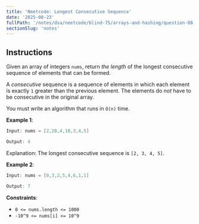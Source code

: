 ```yaml
---
title: 'Neetcode: Longest Consecutive Sequence'
date: '2025-08-23'
fullPath: '/notes/dsa/neetcode/blind-75/arrays-and-hashing/question-08'
sectionSlug: 'notes'
---
```


## Instructions

Given an array of integers `nums`, return _the length_ of the longest consecutive sequence of elements that can be formed.

A _consecutive_ sequence is a sequence of elements in which each element is exactly `1` greater than the previous element. The elements do _not_ have to be consecutive in the original array.

You must write an algorithm that runs in `O(n)` time.

**Example 1**:

```java
Input: nums = [2,20,4,10,3,4,5]

Output: 4
```

Explanation: The longest consecutive sequence is `[2, 3, 4, 5]`.

**Example 2**:

```java
Input: nums = [0,3,2,5,4,6,1,1]

Output: 7
```

**Constraints**:

- `0 <= nums.length <= 1000`
- `-10^9 <= nums[i] <= 10^9`
